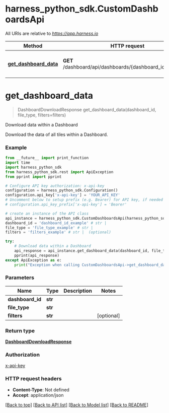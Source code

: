 # harness_python_sdk.CustomDashboardsApi

All URIs are relative to *https://app.harness.io*

Method | HTTP request | Description
------------- | ------------- | -------------
[**get_dashboard_data**](CustomDashboardsApi.md#get_dashboard_data) | **GET** /dashboard/api/dashboards/{dashboard_id}/download | Download data within a Dashboard

# **get_dashboard_data**
> DashboardDownloadResponse get_dashboard_data(dashboard_id, file_type, filters=filters)

Download data within a Dashboard

Download the data of all tiles within a Dashboard.

### Example
```python
from __future__ import print_function
import time
import harness_python_sdk
from harness_python_sdk.rest import ApiException
from pprint import pprint

# Configure API key authorization: x-api-key
configuration = harness_python_sdk.Configuration()
configuration.api_key['x-api-key'] = 'YOUR_API_KEY'
# Uncomment below to setup prefix (e.g. Bearer) for API key, if needed
# configuration.api_key_prefix['x-api-key'] = 'Bearer'

# create an instance of the API class
api_instance = harness_python_sdk.CustomDashboardsApi(harness_python_sdk.ApiClient(configuration))
dashboard_id = 'dashboard_id_example' # str | 
file_type = 'file_type_example' # str | 
filters = 'filters_example' # str |  (optional)

try:
    # Download data within a Dashboard
    api_response = api_instance.get_dashboard_data(dashboard_id, file_type, filters=filters)
    pprint(api_response)
except ApiException as e:
    print("Exception when calling CustomDashboardsApi->get_dashboard_data: %s\n" % e)
```

### Parameters

Name | Type | Description  | Notes
------------- | ------------- | ------------- | -------------
 **dashboard_id** | **str**|  | 
 **file_type** | **str**|  | 
 **filters** | **str**|  | [optional] 

### Return type

[**DashboardDownloadResponse**](DashboardDownloadResponse.md)

### Authorization

[x-api-key](../README.md#x-api-key)

### HTTP request headers

 - **Content-Type**: Not defined
 - **Accept**: application/json

[[Back to top]](#) [[Back to API list]](../README.md#documentation-for-api-endpoints) [[Back to Model list]](../README.md#documentation-for-models) [[Back to README]](../README.md)

